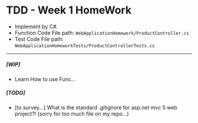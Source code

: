 # TDD - Week 1 HomeWork

* Implement by C#.
* Function Code File path: `WebApplicationHomework/ProductController.cs`
* Test Code File path: `WebApplicationHomeworkTests/ProductControllerTests.cs`

---
##### [WIP]
* Learn How to use Func...

##### [TODO]
* [to survey...] What is the standard .gitignore for asp.net mvc 5 web project?! (sorry for too much file on my repo...)